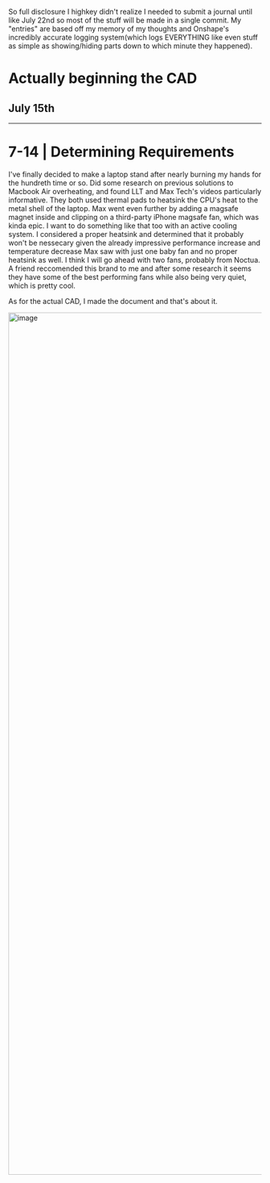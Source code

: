 So full disclosure I highkey didn't realize I needed to submit a journal until like July 22nd so most of the stuff will be made in a single commit. My "entries" are based off my memory of my thoughts and Onshape's incredibly accurate logging system(which logs EVERYTHING like even stuff as simple as showing/hiding parts down to which minute they happened).

# Actually beginning the CAD
## July 15th



---
# 7-14 | Determining Requirements

I've finally decided to make a laptop stand after nearly burning my hands for the hundreth time or so. Did some research on previous solutions to Macbook Air overheating, and found LLT and Max Tech's videos particularly informative. They both used thermal pads to heatsink the CPU's heat to the metal shell of the laptop. Max went even further by adding a magsafe magnet inside and clipping on a third-party iPhone magsafe fan, which was kinda epic. I want to do something like that too with an active cooling system.
I considered a proper heatsink and determined that it probably won't be nessecary given the already impressive performance increase and temperature decrease Max saw with just one baby fan and no proper heatsink as well. I think I will go ahead with two fans, probably from Noctua. A friend reccomended this brand to me and after some research it seems they have some of the best performing fans while also being very quiet, which is pretty cool.

As for the actual CAD, I made the document and that's about it.

<img width="2130" height="1712" alt="image" src="https://github.com/user-attachments/assets/fc73bb8a-fd90-4e59-b55c-f230205066eb" />
